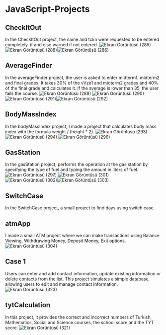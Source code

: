 # JavaScript-Projects
## CheckItOut
In the CheckItOut project, the name and tckn were requested to be entered completely. if and else warned if not entered.
![Ekran Görüntüsü (285)](https://github.com/kubraacelik/JavaScript-Mini-Projects/assets/101054783/997ebea1-0324-473d-94e8-4f3bdd78f998)![Ekran Görüntüsü (288)](https://github.com/kubraacelik/JavaScript-Mini-Projects/assets/101054783/dddeca40-d1bd-4787-90bb-ce1d0f0cc1d6)![Ekran Görüntüsü (286)](https://github.com/kubraacelik/JavaScript-Mini-Projects/assets/101054783/0974cb36-11d7-47d2-9b57-65affc943c11)
## AverageFinder
In the averageFinder project, the user is asked to enter midterm1, midterm2 and final grades. It takes 30% of the vVze1 and midterm2 grades and 40% of the final grade and calculates it. If the average is lower than 35, the user fails the course.
![Ekran Görüntüsü (289)](https://github.com/kubraacelik/JavaScript-Mini-Projects/assets/101054783/d491283f-1f2e-4176-8f91-7140df48abb6) ![Ekran Görüntüsü (290)](https://github.com/kubraacelik/JavaScript-Mini-Projects/assets/101054783/ea08f598-390a-4a3a-bcb9-bd4557335143) ![Ekran Görüntüsü (291)](https://github.com/kubraacelik/JavaScript-Mini-Projects/assets/101054783/0ae5a238-693d-4fd2-8c5a-f650394e642d)![Ekran Görüntüsü (292)](https://github.com/kubraacelik/JavaScript-Mini-Projects/assets/101054783/2c022b34-2395-4003-9c6c-1ede76390985)
## BodyMassIndex
In the bodyMassIndex project, I made a project that calculates body mass index with the formula weight / (height * 2).
![Ekran Görüntüsü (293)](https://github.com/kubraacelik/JavaScript-Mini-Projects/assets/101054783/0fd7a2a0-45e6-475b-8393-2b622e702de8) ![Ekran Görüntüsü (294)](https://github.com/kubraacelik/JavaScript-Mini-Projects/assets/101054783/5fec2c3f-1a87-46f5-ad04-18960fd5901e) ![Ekran Görüntüsü (296)](https://github.com/kubraacelik/JavaScript-Mini-Projects/assets/101054783/4cade5e4-acb5-409b-8f20-046004e5dedb)
## GasStation
In the gasStation project, performs the operation at the gas station by specifying the type of fuel and typing the amount in liters of fuel.
![Ekran Görüntüsü (297)](https://github.com/kubraacelik/JavaScript-Mini-Projects/assets/101054783/1f7b1564-06a5-4c1f-8ff7-31935dbe2816) ![Ekran Görüntüsü (301)](https://github.com/kubraacelik/JavaScript-Mini-Projects/assets/101054783/92b5a39c-cd52-4a7f-903d-ff7f26d0b327) ![Ekran Görüntüsü (302)](https://github.com/kubraacelik/JavaScript-Mini-Projects/assets/101054783/ea08f625-06b5-45f4-b4bf-177ac7167105)![Ekran Görüntüsü (303)](https://github.com/kubraacelik/JavaScript-Mini-Projects/assets/101054783/7f099932-7833-4bc1-ab35-212d95373cd8)
## SwitchCase
In the SwitchCase project, a small project to find days using switch case.
## atmApp
I made a small ATM project where we can make transactions using Balance Viewing, Withdrawing Money, Deposit Money, Exit options.
![Ekran Görüntüsü (304)](https://github.com/kubraacelik/JavaScript-Mini-Projects/assets/101054783/47af5776-ab5b-4599-b4bf-91475395d790)
## Case 1
Users can enter and add contact information, update existing information or delete contacts from the list. This project simulates a simple database, allowing users to edit and manage contact information.
![Ekran Görüntüsü (323)](https://github.com/kubraacelik/JavaScript-Mini-Projects/assets/101054783/cab595ab-9f34-4f30-93b5-54c522f857a5)

## tytCalculation
In this project, it provides the correct and incorrect numbers of Turkish, Mathematics, Social and Science courses, the school score and the TYT score.
![Ekran Görüntüsü (321)](https://github.com/kubraacelik/JavaScript-Mini-Projects/assets/101054783/23ab7909-02aa-4b45-9fe9-632690551fd0)
